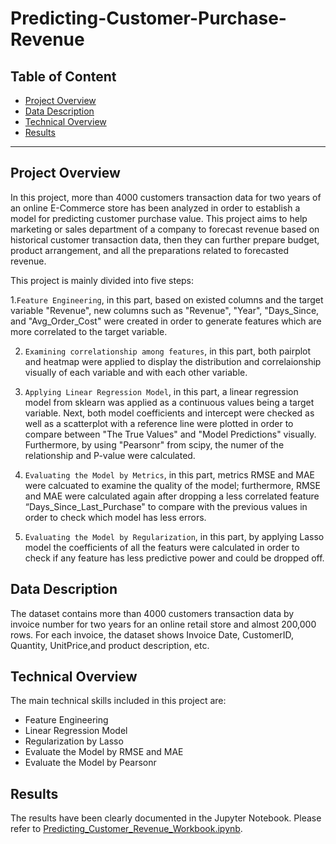 # Predicting-Customer-Purchase-Revenue
## Table of Content
  - [Project Overview](#projectoverview)
  - [Data Description](#datadescription)
  - [Technical Overview](#technicaloverview)
  - [Results](#results)
  
***

<a id='projectoverview'></a>
## Project Overview

In this project, more than 4000 customers transaction data for two years of an online E-Commerce store has been analyzed in order to establish a model for predicting customer purchase value. This project aims to help marketing or sales department of a company to forecast revenue based on historical customer transaction data, then they can further prepare budget, product arrangement, and all the preparations related to forecasted revenue. 

This project is mainly divided into five steps:

1.`Feature Engineering`, in this part, based on existed columns and the target variable "Revenue", new columns such as "Revenue", "Year", "Days_Since, and "Avg_Order_Cost" were
created in order to generate features which are more correlated to the target variable.

2. `Examining correlationship among features`, in this part, both pairplot and heatmap were applied to display the distribution and correlaionship visually of each variable and with each other variable.

3. `Applying Linear Regression Model`, in this part, a linear regression model from sklearn was applied as a continuous values being a target variable. Next, both model coefficients and intercept were checked as well as a scatterplot with a reference line were plotted in order to compare between "The True Values" and "Model Predictions" visually. Furthermore, by using "Pearsonr" from scipy, the numer of the relationship and P-value were calculated. 

4. `Evaluating the Model by Metrics`, in this part, metrics RMSE and MAE were calcuated to examine the quality of the model; furthermore, RMSE and MAE were calculated again after dropping a less correlated feature “Days_Since_Last_Purchase" to compare with the previous values in order to check which model has less errors.

5. `Evaluating the Model by Regularization`, in this part, by applying Lasso model the coefficients of all the featurs were calculated in order to check if any feature has less predictive power and could be dropped off. 

<a id='datadescription'></a>
## Data Description

The dataset contains more than 4000 customers transaction data by invoice number for two years for an online retail store and almost 200,000 rows. For each invoice, the dataset shows Invoice Date, CustomerID, Quantity, UnitPrice,and product description, etc.

<a id='technicaloverview'></a>
## Technical Overview

The main technical skills included in this project are: 

* Feature Engineering
* Linear Regression Model 
* Regularization by Lasso 
* Evaluate the Model by RMSE and MAE
* Evaluate the Model by Pearsonr

<a id='results'></a>
## Results

The results have been clearly documented in the Jupyter Notebook. Please refer to [Predicting_Customer_Revenue_Workbook.ipynb](Predicting_Customer_Revenue_Workbook.ipynb). 

